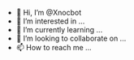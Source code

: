 - 👋 Hi, I’m @Xnocbot
- 👀 I’m interested in ...
- 🌱 I’m currently learning ...
- 💞️ I’m looking to collaborate on ...
- 📫 How to reach me ...

<!---
Xnocbot/Xnocbot is a ✨ special ✨ repository because its `README.md` (this file) appears on your GitHub profile.
You can click the Preview link to take a look at your changes.
--->

